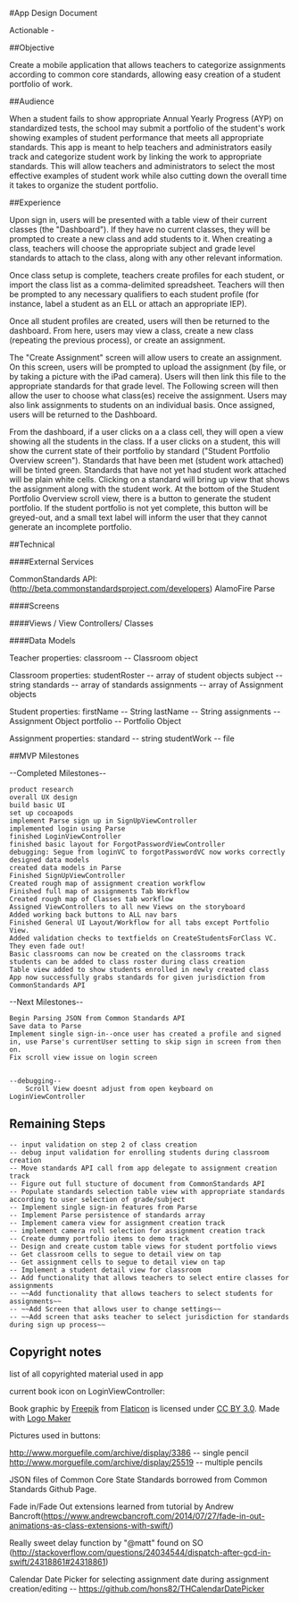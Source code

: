 #App Design Document

Actionable -


##Objective

Create a mobile application that allows teachers to categorize assignments according to common core standards, allowing easy creation of a student portfolio of work.

##Audience

When a student fails to show appropriate Annual Yearly Progress (AYP) on standardized tests, the school may submit a portfolio of the student's work showing examples of student performance that meets all appropriate standards.  This app is meant to help teachers and administrators easily track and categorize student work by linking the work to appropriate standards.  This will allow teachers and administrators to select the most effective examples of student work while also cutting down the overall time it takes to organize the student portfolio.

##Experience

Upon sign in, users will be presented with a table view of their current classes (the "Dashboard").  If they have no current classes, they will be prompted to create a new class and add students to it.  When creating a class, teachers will choose the appropriate subject and grade level standards to attach to the class, along with any other relevant information.  

Once class setup is complete, teachers create profiles for each student, or import the class list as a comma-delimited spreadsheet.  Teachers will then be prompted to any necessary qualifiers to each student profile (for instance, label a student as an ELL or attach an appropriate IEP).  

Once all student profiles are created, users will then be returned to the dashboard.  From here, users may view a class, create a new class (repeating the previous process), or create an assignment.  

The "Create Assignment" screen will allow users to create an assignment.  On this screen, users will be prompted to upload the assignment (by file, or by taking a picture with the iPad camera).  Users will then link this file to the appropriate standards for that grade level.  The Following screen will then allow the user to choose what class(es) receive the assignment.  Users may also link assignments to students on an individual basis.  Once assigned, users will be returned to the Dashboard.  

From the dashboard, if a user clicks on a a class cell, they will open a view showing all the students in the class.  If a user clicks on a student, this will show the current state of their portfolio by standard ("Student Portfolio Overview screen").  Standards that have been met (student work attached) will be tinted green.  Standards that have not yet had student work attached will be plain white cells.  Clicking on a standard will bring up view that shows the assignment along with the student work.  At the bottom of the Student Portfolio Overview scroll view, there is a button to generate the student portfolio.  If the student portfolio is not yet complete, this button will be greyed-out, and a small text label will inform the user that they cannot generate an incomplete portfolio.




##Technical

####External Services

CommonStandards API: (http://beta.commonstandardsproject.com/developers)
AlamoFire
Parse

####Screens



####Views / View Controllers/ Classes


####Data Models

Teacher
    properties:
        classroom -- Classroom object


Classroom
    properties:
        studentRoster -- array of student objects
        subject -- string
        standards -- array of standards
        assignments -- array of Assignment objects


Student
    properties:
        firstName -- String
        lastName -- String
        assignments -- Assignment Object
        portfolio -- Portfolio Object

Assignment
    properties:
        standard -- string
        studentWork -- file







##MVP Milestones

--Completed Milestones--

    product research
    overall UX design
    build basic UI
    set up cocoapods
    implement Parse sign up in SignUpViewController
    implemented login using Parse
    finished LoginViewController
    finished basic layout for ForgotPasswordViewController
    debugging: Segue from loginVC to forgotPasswordVC now works correctly
    designed data models
    created data models in Parse
    Finished SignUpViewController
    Created rough map of assignment creation workflow
    Finished full map of assignments Tab Workflow
    Created rough map of Classes tab workflow
    Assigned ViewControllers to all new Views on the storyboard
    Added working back buttons to ALL nav bars
    Finished General UI Layout/Workflow for all tabs except Portfolio View.
    Added validation checks to textfields on CreateStudentsForClass VC.  They even fade out!
    Basic classrooms can now be created on the classrooms track
    students can be added to class roster during class creation
    Table view added to show students enrolled in newly created class
    App now successfully grabs standards for given jurisdiction from CommonStandards API


--Next Milestones--

    Begin Parsing JSON from Common Standards API
    Save data to Parse
    Implement single sign-in--once user has created a profile and signed in, use Parse's currentUser setting to skip sign in screen from then on.
    Fix scroll view issue on login screen

    
    --debugging--
        Scroll View doesnt adjust from open keyboard on LoginViewController 


## Remaining Steps

    -- input validation on step 2 of class creation
    -- debug input validation for enrolling students during classroom creation
    -- Move standards API call from app delegate to assignment creation track
    -- Figure out full stucture of document from CommonStandards API
    -- Populate standards selection table view with appropriate standards according to user selection of grade/subject
    -- Implement single sign-in features from Parse
    -- Implement Parse persistence of standards array
    -- Implement camera view for assignment creation track
    -- implement camera roll selection for assignment creation track
    -- Create dummy portfolio items to demo track
    -- Design and create custom table views for student portfolio views
    -- Get classroom cells to segue to detail view on tap
    -- Get assignment cells to segue to detail view on tap
    -- Implement a student detail view for classroom
    -- Add functionality that allows teachers to select entire classes for assignments
    -- ~~Add functionality that allows teachers to select students for assignments~~
    -- ~~Add Screen that allows user to change settings~~
    -- ~~Add screen that asks teacher to select jurisdiction for standards during sign up process~~ 

## Copyright notes

list of all copyrighted material used in app

current book icon on LoginViewController:

Book graphic by <a href="http://www.freepik.com/">Freepik</a> from <a href="http://www.flaticon.com/">Flaticon</a> is licensed under <a href="http://creativecommons.org/licenses/by/3.0/" title="Creative Commons BY 3.0">CC BY 3.0</a>. Made with <a href="http://logomakr.com" title="Logo Maker">Logo Maker</a>

Pictures used in buttons:

http://www.morguefile.com/archive/display/3386 -- single pencil
http://www.morguefile.com/archive/display/25519 -- multiple pencils

JSON files of Common Core State Standards borrowed from Common Standards Github Page.  

Fade in/Fade Out extensions learned from tutorial by Andrew Bancroft(https://www.andrewcbancroft.com/2014/07/27/fade-in-out-animations-as-class-extensions-with-swift/)

Really sweet delay function by "@matt" found on SO (http://stackoverflow.com/questions/24034544/dispatch-after-gcd-in-swift/24318861#24318861)

Calendar Date Picker for selecting assignment date during assignment creation/editing -- https://github.com/hons82/THCalendarDatePicker





